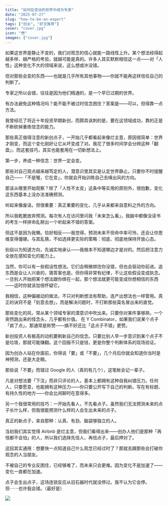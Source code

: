 ```yaml
---
title: "如何在变动的世界中成为专家"
date: "2025-07-27"
slug: "how-to-be-an-expert"
tags: ["创业", "好文推荐"]
cover: "cover.jpg"
icon: "😎"
images: ["cover.jpg"]
---
```

如果这世界是静止不变的，我们对观念的信心就能一路线性上升。某个想法经得起越多样、越严格的考验，就越可能是真的。许多人其实默默相信这一点——对「人性」这种变化不大的领域来说，这么想或许没错。



但对那些会变的东西——也就是几乎所有其他事物——你就不能再这样信任自己的判断了。



专家之所以会错，往往是因为他们精通的，是一个早已过期的世界。



有办法避免这种情况吗？能不能不被过时信念困住？答案是——可以，但得靠一点方法。



我曾经花了将近十年投资早期新创，而颇具讽刺的是，要在这领域成功，靠的正是不断砍掉重练信念的能力。



那些真正值得注意的新创点子，一开始几乎都看起来像烂主意，原因很简单：世界才刚变，而这个变化刚好让它从坏变成了对。我花了很多时间学会分辨这种「翻盘」，而这套技巧，其实也能套用在一切新想法上。



第一步，养成一种信念：世界一定会变。



那些对自己观点越来越笃定的人，潜意识里其实是认定世界静止。只要你不时提醒自己——「不是喔，它在变」，你就会开始训练自己去嗅出风的方向。



那该从哪里开始观察？除了「人性不太变」这条中等实用的原则外，很抱歉，变化这东西基本上没办法准确预测。



听起来像废话，但很重要：真正重要的变化，几乎从来都来自意料之外的方向。



所以我乾脆放弃预测。每次有人在访问里问我「未来怎么看」，我脑中都像没读书的考生一样拼命乱掰出一个听起来不错的答案。



但这不是因为我懒。恰好相反——我觉得，预测未来不但命中率可怜，还会让你思维变得僵硬。与其乱猜，不如选择更实际的策略：彻底、彻底地保持开放心态。



别自以为知道方向，先诚实地承认——我根本不知道哪边才是对的。然后把注意力全放在感知变化的能力上。



当然，你可以有一些假设性想法。它们会稍微绑住你没错，但也会驱动你前进。追东西是会让人兴奋的，猜答案也是。但你得非常有纪律，不让这些假设变成执念。
一旦别人开始把某个想法跟你绑在一起，那个想法就更可能变成你想相信的东西——这时你就该加倍怀疑它。



我相信，这种偏被动的做法，不只对判断想法有帮助，连产出想法也一样管用。真正的诀窍不是「刻意去想」，而是解决问题时，不打断那些莫名冒出来的直觉。



那些变化的风，常从某个领域专家的潜意识中吹出来。只要你对某件事够熟，一个突然跳出来的怪念头，几乎都有价值。
在 Y Combinator，如果我们说某个点子「疯了点」，那通常是称赞——搞不好还比「这点子不错」更赞。



新创投资人有极高的动机要刷新自己的信念。只要比别人早一步意识到某个点子不是垃圾，那就可能赚翻。这个回报不只是钱，更是你整个判断体系的现场验证。



因为创办人站在你面前，你得说「要」或「不要」，几个月后你就会知道你当时是神预测，还是大走眼。



那些说「不要」而错过 Google 的人（真的有几个），这笔帐会记一辈子。



凡是对想法要「下注」而非只评论的人，基本上都拥有这种自我纠错压力。任何人，只要愿意，也能拥有这种压力——你只要公开写下自己的判断。写在有标题、有持久性的地方——你会比闲聊时在意得多。



另一个我很常用的技巧：一开始先看人，不先看点子。虽然我们无法预测未来的点子长什么样，但我很能预测什么样的人会生出未来的点子。



真正的新点子，来自那种：认真、有劲、脑袋够独立的人。



当初我们其实觉得 Airbnb 是烂主意，但我们看得出来——创办人他们是那种「再怪都不会怕」的人，所以我们选择先信人、再信点子，最后押对了。



这招其实通用：想要快一点知道自己什么观念已经过时了？那就去跟那些会打破你观念的人当朋友。



不被自己的专业反困住，已经够难了，而未来只会更难。因为变化不是加速了——变化一直都在加速。



点子会生出点子，这场连锁反应从旧石器时代就没停过。我不认为它会停。
但⋯⋯也许我会错。（最好是）




![](https://prod-files-secure.s3.us-west-2.amazonaws.com/112d0858-5090-4d34-a606-b75eb8d65fd2/46476355-9cf3-4e99-9b7a-3531bc426380/1000202064.png?X-Amz-Algorithm=AWS4-HMAC-SHA256&X-Amz-Content-Sha256=UNSIGNED-PAYLOAD&X-Amz-Credential=ASIAZI2LB4666ESHHB4E%2F20251031%2Fus-west-2%2Fs3%2Faws4_request&X-Amz-Date=20251031T094616Z&X-Amz-Expires=3600&X-Amz-Security-Token=IQoJb3JpZ2luX2VjEEkaCXVzLXdlc3QtMiJHMEUCIQCMGSvjc1jyeJ2OxgJdVW0NXgfeaCOCNGAQKnUoRC%2B7bAIgBAIYVJXo%2B1LwmlJk1PyVQGjfBBZlrVzJB74q0%2BgnP3gq%2FwMIEhAAGgw2Mzc0MjMxODM4MDUiDCCQxzM%2FzMY%2B88KndircA0AdC6eGS%2FYY4xvSVvzuYpoAOhAeuBNdMsxy64dgT2GBAhgfbZwjtZIuVmzYlASecKnVQuByTfm36%2Bd%2BbkPBrxyRH2%2FZGeVIexE4fVfIE1K4S65d0lOyFpc%2B9fODSefUUNSW%2FBE3ywO9ZdI9fYC6CYumDXE15MRevKIatckGUUkJcRnkueXy8buCXgJzPTidcSNFism1TjFtOPYz97zmzB6151m3D69PQHkf8xjPxyPDE1MbzKJBZAi8xrgtSuCfZY3SD57JWqoYZMiHpH7bFQYtg%2BZECimQd64LfiU3sh6mLcCHkkZDXq3EiIaTPL5SVkkkBYl1zI7MiHG8dcPBEc8fDvT8X4%2Fs2UD99Lx60a4brYUAhC4Nr2ynzcy4kldeYU0CTCQTB0OKgLFmt9XuTBMBP%2BxnfQxIZeqyXAAm0wGo3%2FTVzsIMaAgwAjoZ%2FWU8aSZ9g1f7YIMwrorkVtSy6MkCPS13OfU9m%2BziPd25s2faljs92BUWaztYxH0EIU1Fnh2ZY1I1cr4%2FUnHTn03u%2FWbU2KworeCETPSl7ktUmTBTzOZ8Jp83nJqTXasR5RZ1AQeiLZ7np54fFPrk95Sp4j7G8h3%2F0%2Bg%2FMFGzSnEJ2L9TJUfCMC0W6MFQLhk5MMXqkcgGOqUBt4Uf7CJ5yxfPezK7FZC%2FrN0BFjyP9lGMex9cVIhVFaoIfUejo6wIKq7rRuW%2FqNQQo5V25BtH23Mz8e7a%2F7FG06tBKSeuXvvDh0Kw2d31YXiTsNvp3D47OuVFBLyx%2Fgz0dtF3KKkFE%2B%2FlUWjIiLe6WhOuN6rS5hIIXhaBUFuKe%2BRH9hiNIjXGMUEODbuiMhWH3BmFPZZhZGPH5pWuu43bJjI6w6%2Bw&X-Amz-Signature=6b242b5cd2d28185d633b255d7173bfde118962c3b7ff1d1073f481e4da19838&X-Amz-SignedHeaders=host&x-amz-checksum-mode=ENABLED&x-id=GetObject)

